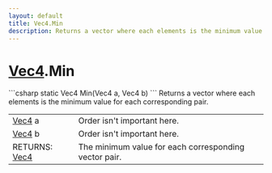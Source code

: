 ```yaml
---
layout: default
title: Vec4.Min
description: Returns a vector where each elements is the minimum value for each corresponding pair.
---
```

# [Vec4]({{site.url}}/Pages/Reference/Vec4.html).Min

<div class='signature' markdown='1'>
```csharp
static Vec4 Min(Vec4 a, Vec4 b)
```
Returns a vector where each elements is the minimum
value for each corresponding pair.
</div>

|  |  |
|--|--|
|[Vec4]({{site.url}}/Pages/Reference/Vec4.html) a|Order isn't important here.|
|[Vec4]({{site.url}}/Pages/Reference/Vec4.html) b|Order isn't important here.|
|RETURNS: [Vec4]({{site.url}}/Pages/Reference/Vec4.html)|The minimum value for each corresponding vector pair.|




